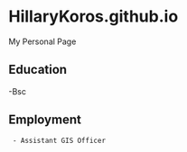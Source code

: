 # HillaryKoros.github.io
My Personal Page


## Education

  -Bsc


  ## Employment
    
     - Assistant GIS Officer